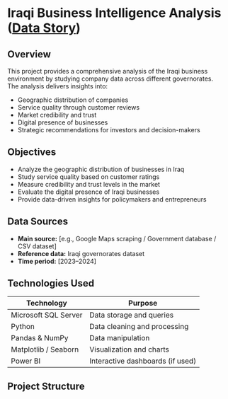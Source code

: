 # Iraqi Business Intelligence Analysis ([Data Story](https://data-story-business-data-zyq5frn.gamma.site/))

## Overview
This project provides a comprehensive analysis of the Iraqi business environment by studying company data across different governorates.  
The analysis delivers insights into:
- Geographic distribution of companies
- Service quality through customer reviews
- Market credibility and trust
- Digital presence of businesses
- Strategic recommendations for investors and decision-makers

## Objectives
- Analyze the geographic distribution of businesses in Iraq  
- Study service quality based on customer ratings  
- Measure credibility and trust levels in the market  
- Evaluate the digital presence of Iraqi businesses  
- Provide data-driven insights for policymakers and entrepreneurs  

## Data Sources
- **Main source:** [e.g., Google Maps scraping / Government database / CSV dataset]  
- **Reference data:** Iraqi governorates dataset  
- **Time period:** [2023–2024]  

## Technologies Used
| Technology              | Purpose                          |
|--------------------------|----------------------------------|
| Microsoft SQL Server     | Data storage and queries         |
| Python                   | Data cleaning and processing     |
| Pandas & NumPy           | Data manipulation                |
| Matplotlib / Seaborn     | Visualization and charts         |
| Power BI                 | Interactive dashboards (if used) |

## Project Structure
